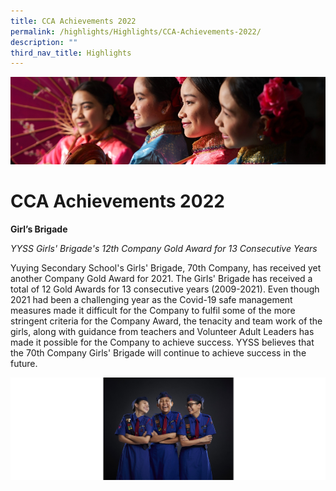 ```yaml
---
title: CCA Achievements 2022
permalink: /highlights/Highlights/CCA-Achievements-2022/
description: ""
third_nav_title: Highlights
---
```

![](/images/Highlights.jpg)

CCA Achievements 2022
=====================

**Girl’s Brigade**

  

_YYSS Girls' Brigade's 12th Company Gold Award for 13 Consecutive Years_

  

Yuying Secondary School's Girls' Brigade, 70th Company, has received yet another Company Gold Award for 2021. The Girls' Brigade has received a total of 12 Gold Awards for 13 consecutive years (2009-2021). Even though 2021 had been a challenging year as the Covid-19 safe management measures made it difficult for the Company to fulfil some of the more stringent criteria for the Company Award, the tenacity and team work of the girls, along with guidance from teachers and Volunteer Adult Leaders has made it possible for the Company to achieve success. YYSS believes that the 70th Company Girls' Brigade will continue to achieve success in the future.

![](/images/CCA1.png)